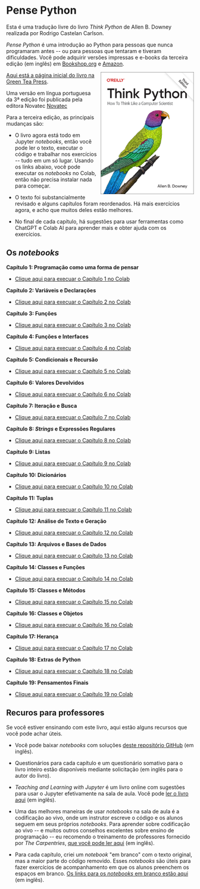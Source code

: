 # Pense Python

Esta é uma tradução livre do livro *Think Python* de Allen B. Downey realizada por Rodrigo Castelan Carlson.

*Pense Python* é uma introdução ao Python para pessoas que nunca programaram antes -- ou para pessoas que tentaram e tiveram dificuldades.
Você pode adquirir versões impressas e e-books da terceira edição (em inglês) em
[Bookshop.org](https://bookshop.org/a/98697/9781098155438) e
[Amazon](https://www.amazon.com/_/dp/1098155432?smid=ATVPDKIKX0DER&_encoding=UTF8&tag=oreilly20-20&_encoding=UTF8&tag=greenteapre01-20&linkCode=ur2&linkId=e2a529f94920295d27ec8a06e757dc7c&camp=1789&creative=9325).

<img width="250" src="https://raw.githubusercontent.com/AllenDowney/ThinkPython/v3/think_python_3e.jpg" style="float: right; margin-left: 10px;">

 [Aqui está a página inicial do livro na Green Tea Press](https://greenteapress.com/wp/think-python-3rd-edition/).

Uma versão em língua portuguesa da 3ª edição foi publicada pela editora Novatec
[Novatec](https://novatec.com.br/livros/pense-em-python-3ed/)

Para a terceira edição, as principais mudanças são:

* O livro agora está todo em Jupyter *notebooks*, então você pode ler o texto, executar o código e trabalhar nos exercícios -- tudo em um só lugar. Usando os links abaixo, você pode executar os *notebooks* no Colab, então não precisa instalar nada para começar.

* O texto foi substancialmente revisado e alguns capítulos foram reordenados. Há mais exercícios agora, e acho que muitos deles estão melhores.

* No final de cada capítulo, há sugestões para usar ferramentas como ChatGPT e Colab AI para aprender mais e obter ajuda com os exercícios.



## Os *notebooks*

**Capítulo 1: Programação como uma forma de pensar**

* [Clique aqui para execuar o Capítulo 1 no Colab](https://colab.research.google.com/github/AllenDowney/ThinkPython/blob/v3/chapters/chap01.ipynb)


**Capítulo 2: Variáveis e Declarações**

* [Clique aqui para execuar o Capítulo 2 no Colab](https://colab.research.google.com/github/AllenDowney/ThinkPython/blob/v3/chapters/chap02.ipynb)


**Capítulo 3: Funções**

* [Clique aqui para execuar o Capítulo 3 no Colab](https://colab.research.google.com/github/AllenDowney/ThinkPython/blob/v3/chapters/chap03.ipynb)


**Capítulo 4: Funções e Interfaces**

* [Clique aqui para execuar o Capítulo 4 no Colab](https://colab.research.google.com/github/AllenDowney/ThinkPython/blob/v3/chapters/chap04.ipynb)


**Capítulo 5: Condicionais e Recursão**

* [Clique aqui para execuar o Capítulo 5 no Colab](https://colab.research.google.com/github/AllenDowney/ThinkPython/blob/v3/chapters/chap05.ipynb)

**Capítulo 6: Valores Devolvidos**

* [Clique aqui para execuar o Capítulo 6 no Colab](https://colab.research.google.com/github/AllenDowney/ThinkPython/blob/v3/chapters/chap06.ipynb)

**Capítulo 7: Iteração e Busca**

* [Clique aqui para execuar o Capítulo 7 no Colab](https://colab.research.google.com/github/AllenDowney/ThinkPython/blob/v3/chapters/chap07.ipynb)

**Capítulo 8: *Strings* e Expressões Regulares**

* [Clique aqui para execuar o Capítulo 8 no Colab](https://colab.research.google.com/github/AllenDowney/ThinkPython/blob/v3/chapters/chap08.ipynb)

**Capítulo 9: Listas**

* [Clique aqui para execuar o Capítulo 9 no Colab](https://colab.research.google.com/github/AllenDowney/ThinkPython/blob/v3/chapters/chap09.ipynb)

**Capítulo 10: Dicionários**

* [Clique aqui para execuar o Capítulo 10 no Colab](https://colab.research.google.com/github/AllenDowney/ThinkPython/blob/v3/chapters/chap10.ipynb)

**Capítulo 11: Tuplas**

* [Clique aqui para execuar o Capítulo 11 no Colab](https://colab.research.google.com/github/AllenDowney/ThinkPython/blob/v3/chapters/chap11.ipynb)

**Capítulo 12: Análise de Texto e Geração**

* [Clique aqui para execuar o Capítulo 12 no Colab](https://colab.research.google.com/github/AllenDowney/ThinkPython/blob/v3/chapters/chap12.ipynb)

**Capítulo 13: Arquivos e Bases de Dados**

* [Clique aqui para execuar o Capítulo 13 no Colab](https://colab.research.google.com/github/AllenDowney/ThinkPython/blob/v3/chapters/chap13.ipynb)

**Capítulo 14: Classes e Funções**

* [Clique aqui para execuar o Capítulo 14 no Colab](https://colab.research.google.com/github/AllenDowney/ThinkPython/blob/v3/chapters/chap14.ipynb)

**Capítulo 15: Classes e Métodos**

* [Clique aqui para execuar o Capítulo 15 no Colab](https://colab.research.google.com/github/AllenDowney/ThinkPython/blob/v3/chapters/chap15.ipynb)

**Capítulo 16: Classes e Objetos**

* [Clique aqui para execuar o Capítulo 16 no Colab](https://colab.research.google.com/github/AllenDowney/ThinkPython/blob/v3/chapters/chap16.ipynb)

**Capítulo 17: Herança**

* [Clique aqui para execuar o Capítulo 17 no Colab](https://colab.research.google.com/github/AllenDowney/ThinkPython/blob/v3/chapters/chap17.ipynb)

**Capítulo 18: Extras de Python**

* [Clique aqui para execuar o Capítulo 18 no Colab](https://colab.research.google.com/github/AllenDowney/ThinkPython/blob/v3/chapters/chap18.ipynb)

**Capítulo 19: Pensamentos Finais**

* [Clique aqui para execuar o Capítulo 19 no Colab](https://colab.research.google.com/github/AllenDowney/ThinkPython/blob/v3/chapters/chap19.ipynb)


## Recuros para professores

Se você estiver ensinando com este livro, aqui estão alguns recursos que você pode achar úteis.

* Você pode baixar *notebooks* com soluções [deste repositório GitHub](https://github.com/AllenDowney/ThinkPythonSolutions/tree/v3/soln) (em inglês).

* Questionários para cada capítulo e um questionário somativo para o livro inteiro estão disponíveis mediante solicitação (em inglês para o autor do livro).

* *Teaching and Learning with Jupyter* é um livro online com sugestões para usar o Jupyter efetivamente na sala de aula. Você pode [ler o livro aqui](https://jupyter4edu.github.io/jupyter-edu-book) (em inglês).

* Uma das melhores maneiras de usar *notebooks* na sala de aula é a codificação ao vivo, onde um instrutor escreve o código e os alunos seguem em seus próprios *notebooks*. Para aprender sobre codificação ao vivo -- e muitos outros conselhos excelentes sobre ensino de programação -- eu recomendo o treinamento de professores fornecido por *The Carpentries*, [que você pode ler aqui](https://carpentries.github.io/instructor-training) (em inglês).

* Para cada capítulo, criei um *notebook* "em branco" com o texto original, mas a maior parte do código removido. Esses *notebooks* são úteis para fazer exercícios de acompanhamento em que os alunos preenchem os espaços em branco. [Os links para os *notebooks* em branco estão aqui](https://allendowney.github.io/ThinkPython/blank.html) (em inglês).
